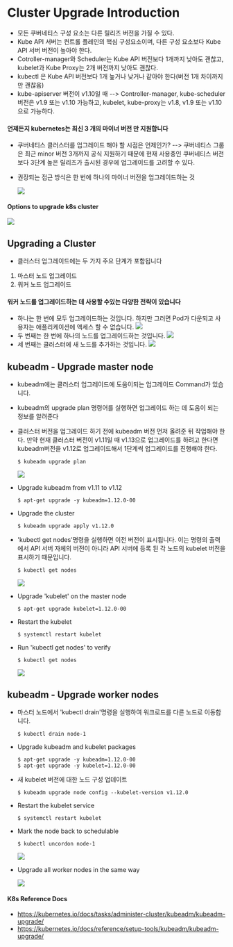 # Cluster Upgrade Introduction
- 모든 쿠버네티스 구성 요소는 다른 릴리즈 버전을 가질 수 있다.
- Kube API 서버는 컨트롤 플레인의 핵심 구성요소이며, 다른 구성 요소보다 Kube API 서버 버전이 높아야 한다.
- Cotroller-manager와 Scheduler는 Kube API 버전보다 1개까지 낮아도 괜찮고, kubelet과 Kube Proxy는 2개 버전까지 낮아도 괜찮다.
- kubectl 은 Kube API 버전보다 1개 높거나 낮거나 같아야 한다(버전 1개 차이까지만 괜찮음)
- kube-apiserver 버전이 v1.10일 때 --> Controller-manager, kube-scheduler 버전은 v1.9 또는 v1.10 가능하고, kubelet, kube-proxy는 v1.8, v1.9 또는 v1.10으로 가능하다.
  
#### 언제든지 kubernetes는 최신 3 개의 마이너 버전 만 지원합니다
- 쿠버네티스 클러스터를 업그레이드 해야 할 시점은 언제인가?
  --> 쿠버네티스 그룹은 최근 minor 버전 3개까지 공식 지원하기 때문에 현재 사용중인 쿠버네티스 버전보다 3단계 높은 릴리즈가 출시된 경우에 업그레이드를 고려할 수 있다.
- 권장되는 접근 방식은 한 번에 하나의 마이너 버전을 업그레이드하는 것
  
  <img src = https://github.com/kodekloudhub/certified-kubernetes-administrator-course/blob/master/images/up2.PNG>
  
#### Options to upgrade k8s cluster
 
  <img src = https://github.com/kodekloudhub/certified-kubernetes-administrator-course/blob/master/images/opt.PNG>
  
## Upgrading a Cluster
- 클러스터 업그레이드에는 두 가지 주요 단계가 포함됩니다
1. 마스터 노드 업그레이드
2. 워커 노드 업그레이드
  
#### 워커 노드를 업그레이드하는 데 사용할 수있는 다양한 전략이 있습니다
- 하나는 한 번에 모두 업그레이드하는 것입니다. 하지만 그러면 Pod가 다운되고 사용자는 애플리케이션에 액세스 할 수 없습니다.
  <img src = https://github.com/kodekloudhub/certified-kubernetes-administrator-course/blob/master/images/stg1.PNG>
- 두 번째는 한 번에 하나의 노드를 업그레이드하는 것입니다. 
  <img src = https://github.com/kodekloudhub/certified-kubernetes-administrator-course/blob/master/images/stg2.PNG>
- 세 번째는 클러스터에 새 노드를 추가하는 것입니다.
  <img src = https://github.com/kodekloudhub/certified-kubernetes-administrator-course/blob/master/images/stg3.PNG>
  
## kubeadm - Upgrade master node
- kubeadm에는 클러스터 업그레이드에 도움이되는 업그레이드 Command가 있습니다.
- kubeadm의 upgrade plan 명령어를 실행하면 업그레이드 하는 데 도움이 되는 정보를 알려준다
- 클러스터 버전을 업그레이드 하기 전에 kubeadm 버전 먼저 올려준 뒤 작업해야 한다. 만약 현재 클러스터 버전이 v1.11일 때 v1.13으로 업그레이드를 하려고 한다면 kubeadm버전을 v1.12로 업그레이드해서 1단계씩 업그레이드를 진행해야 한다.
  ```
  $ kubeadm upgrade plan
  ```
  <img src = https://github.com/kodekloudhub/certified-kubernetes-administrator-course/blob/master/images/kube1.png>
  
- Upgrade kubeadm from v1.11 to v1.12
  ```
  $ apt-get upgrade -y kubeadm=1.12.0-00
  ```
- Upgrade the cluster
  ```
  $ kubeadm upgrade apply v1.12.0
  ```
- 'kubectl get nodes'명령을 실행하면 이전 버전이 표시됩니다. 이는 명령의 출력에서 API 서버 자체의 버전이 아니라 API 서버에 등록 된 각 노드의 kubelet 버전을 표시하기 때문입니다.  
  ```
  $ kubectl get nodes
  ```
  
  <img src = https://github.com/kodekloudhub/certified-kubernetes-administrator-course/blob/master/images/kubeu.PNG>
  
- Upgrade 'kubelet' on the master node
  ```
  $ apt-get upgrade kubelet=1.12.0-00
  ```
- Restart the kubelet
  ```
  $ systemctl restart kubelet
  ```
- Run 'kubectl get nodes' to verify
  ```
  $ kubectl get nodes
  ```
  
  <img src = https://github.com/kodekloudhub/certified-kubernetes-administrator-course/blob/master/images/kubeu1.PNG>
 
## kubeadm - Upgrade worker nodes
  
- 마스터 노드에서 'kubectl drain'명령을 실행하여 워크로드를 다른 노드로 이동합니다.
  ```
  $ kubectl drain node-1
  ```
- Upgrade kubeadm and kubelet packages
  ```
  $ apt-get upgrade -y kubeadm=1.12.0-00
  $ apt-get upgrade -y kubelet=1.12.0-00
  ```
- 새 kubelet 버전에 대한 노드 구성 업데이트
  ```
  $ kubeadm upgrade node config --kubelet-version v1.12.0
  ```
- Restart the kubelet service
  ```
  $ systemctl restart kubelet
  ```
- Mark the node back to schedulable
  ```
  $ kubectl uncordon node-1
  ```
  
  <img src= https://github.com/kodekloudhub/certified-kubernetes-administrator-course/blob/master/images/kubeu2.PNG>
  
- Upgrade all worker nodes in the same way

  <img src = https://github.com/kodekloudhub/certified-kubernetes-administrator-course/blob/master/images/kubeu3.PNG>
  

#### K8s Reference Docs
- https://kubernetes.io/docs/tasks/administer-cluster/kubeadm/kubeadm-upgrade/
- https://kubernetes.io/docs/reference/setup-tools/kubeadm/kubeadm-upgrade/
  
  
  
